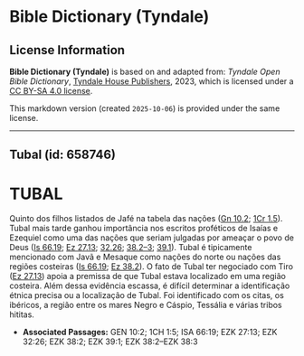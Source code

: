 # Bible Dictionary (Tyndale)

## License Information

**Bible Dictionary (Tyndale)** is based on and adapted from: _Tyndale Open Bible Dictionary_, [Tyndale House Publishers](https://tyndaleopenresources.com/), 2023, which is licensed under a [CC BY-SA 4.0 license](https://creativecommons.org/licenses/by-sa/4.0/legalcode.en).

This markdown version (created `2025-10-06`) is provided under the same license.



--------------------------------

## Tubal (id: 658746)

TUBAL
=====

Quinto dos filhos listados de Jafé na tabela das nações ([Gn 10\.2](https://ref.ly/Gen10:2); [1Cr 1\.5](https://ref.ly/1Chr1:5)). Tubal mais tarde ganhou importância nos escritos proféticos de Isaías e Ezequiel como uma das nações que seriam julgadas por ameaçar o povo de Deus ([Is 66\.19](https://ref.ly/Isa66:19); [Ez 27\.13](https://ref.ly/Ezek27:13); [32\.26](https://ref.ly/Ezek32:26); [38\.2–3](https://ref.ly/Ezek38:2-Ezek38:3); [39\.1](https://ref.ly/Ezek39:1)). Tubal é tipicamente mencionado com Javã e Mesaque como nações do norte ou nações das regiões costeiras ([Is 66\.19](https://ref.ly/Isa66:19); [Ez 38\.2](https://ref.ly/Ezek38:2)). O fato de Tubal ter negociado com Tiro ([Ez 27\.13](https://ref.ly/Ezek27:13)) apoia a premissa de que Tubal estava localizado em uma região costeira. Além dessa evidência escassa, é difícil determinar a identificação étnica precisa ou a localização de Tubal. Foi identificado com os citas, os ibéricos, a região entre os mares Negro e Cáspio, Tessália e várias tribos hititas.

* **Associated Passages:** GEN 10:2; 1CH 1:5; ISA 66:19; EZK 27:13; EZK 32:26; EZK 38:2; EZK 39:1; EZK 38:2–EZK 38:3

